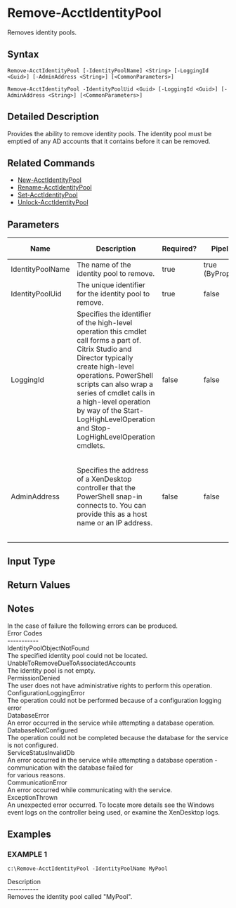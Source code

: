 ﻿# Remove-AcctIdentityPool

   Removes identity pools.

## Syntax
```
Remove-AcctIdentityPool [-IdentityPoolName] <String> [-LoggingId <Guid>] [-AdminAddress <String>] [<CommonParameters>]

Remove-AcctIdentityPool -IdentityPoolUid <Guid> [-LoggingId <Guid>] [-AdminAddress <String>] [<CommonParameters>]
```

## Detailed Description
   Provides the ability to remove identity pools.  The identity pool must be emptied of any AD accounts that it contains before it can be removed.

## Related Commands
  * [New-AcctIdentityPool](New-AcctIdentityPool/)
  * [Rename-AcctIdentityPool](Rename-AcctIdentityPool/)
  * [Set-AcctIdentityPool](Set-AcctIdentityPool/)
  * [Unlock-AcctIdentityPool](Unlock-AcctIdentityPool/)
## Parameters

| Name   | Description | Required? | Pipeline Input | Default Value |
| --- | --- | --- | --- | --- |
| IdentityPoolName | The name of the identity pool to remove. | true | true (ByPropertyName) |  |
| IdentityPoolUid | The unique identifier for the identity pool to remove. | true | false |  |
| LoggingId | Specifies the identifier of the high-level operation this cmdlet call forms a part of. Citrix Studio and Director typically create high-level operations. PowerShell scripts can also wrap a series of cmdlet calls in a high-level operation by way of the Start-LogHighLevelOperation and Stop-LogHighLevelOperation cmdlets. | false | false |  |
| AdminAddress | Specifies the address of a XenDesktop controller that the PowerShell snap-in connects to.  You can provide this as a host name or an IP address. | false | false | LocalHost. Once a value is provided by any cmdlet, this value becomes the default. |

## Input Type
### 
   
## Return Values
### 
   ## Notes
   In the case of failure the following errors can be produced.<br>    Error Codes<br>    -----------<br>    IdentityPoolObjectNotFound<br>    The specified identity pool could not be located.<br>    UnableToRemoveDueToAssociatedAccounts<br>    The identity pool is not empty.<br>    PermissionDenied<br>    The user does not have administrative rights to perform this operation.<br>    ConfigurationLoggingError<br>    The operation could not be performed because of a configuration logging error<br>    DatabaseError<br>    An error occurred in the service while attempting a database operation.<br>    DatabaseNotConfigured<br>    The operation could not be completed because the database for the service is not configured.<br>    ServiceStatusInvalidDb<br>    An error occurred in the service while attempting a database operation - communication with the database failed for<br>    for various reasons.<br>    CommunicationError<br>    An error occurred while communicating with the service.<br>    ExceptionThrown<br>    An unexpected error occurred.  To locate more details see the Windows event logs on the controller being used, or examine the XenDesktop logs.
## Examples

### EXAMPLE 1
```
c:\Remove-AcctIdentityPool -IdentityPoolName MyPool
```
   Description<br>-----------<br>Removes the identity pool called "MyPool".
